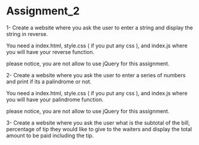 # Assignment_2
1- Create a website where you ask the user to enter a string and display the string in reverse. 

You need a index.html, style.css ( if you put any css ), and index.js where you will have your reverse function.

please notice, you are not allow to use jQuery for this assignment.

 

2- Create a website where you ask the user to enter a series of numbers and print if its a palindrome or not. 

You need a index.html, style.css ( if you put any css ), and index.js where you will have your palindrome function.

please notice, you are not allow to use jQuery for this assignment.

 

3- Create a website where you ask the user what is the subtotal of the bill, percentage of tip they would like to give to the waiters and display the total amount to be paid including the tip.